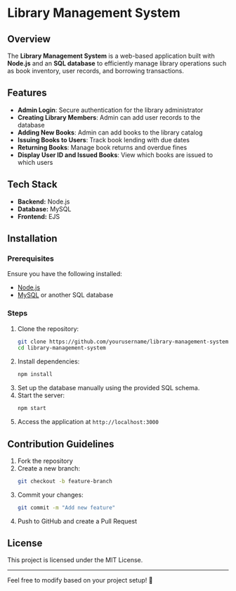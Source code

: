 # Library Management System

## Overview
The **Library Management System** is a web-based application built with **Node.js** and an **SQL database** to efficiently manage library operations such as book inventory, user records, and borrowing transactions.

## Features
- **Admin Login**: Secure authentication for the library administrator
- **Creating Library Members**: Admin can add user records to the database
- **Adding New Books**: Admin can add books to the library catalog
- **Issuing Books to Users**: Track book lending with due dates
- **Returning Books**: Manage book returns and overdue fines
- **Display User ID and Issued Books**: View which books are issued to which users

## Tech Stack
- **Backend:** Node.js
- **Database:** MySQL
- **Frontend:** EJS

## Installation
### Prerequisites
Ensure you have the following installed:
- [Node.js](https://nodejs.org/)
- [MySQL](https://www.mysql.com/) or another SQL database

### Steps
1. Clone the repository:
   ```sh
   git clone https://github.com/yourusername/library-management-system.git
   cd library-management-system
   ```
2. Install dependencies:
   ```sh
   npm install
   ```
3. Set up the database manually using the provided SQL schema.
4. Start the server:
   ```sh
   npm start
   ```
5. Access the application at `http://localhost:3000`

## Contribution Guidelines
1. Fork the repository
2. Create a new branch:
   ```sh
   git checkout -b feature-branch
   ```
3. Commit your changes:
   ```sh
   git commit -m "Add new feature"
   ```
4. Push to GitHub and create a Pull Request

## License
This project is licensed under the MIT License.

---
Feel free to modify based on your project setup! 🚀

